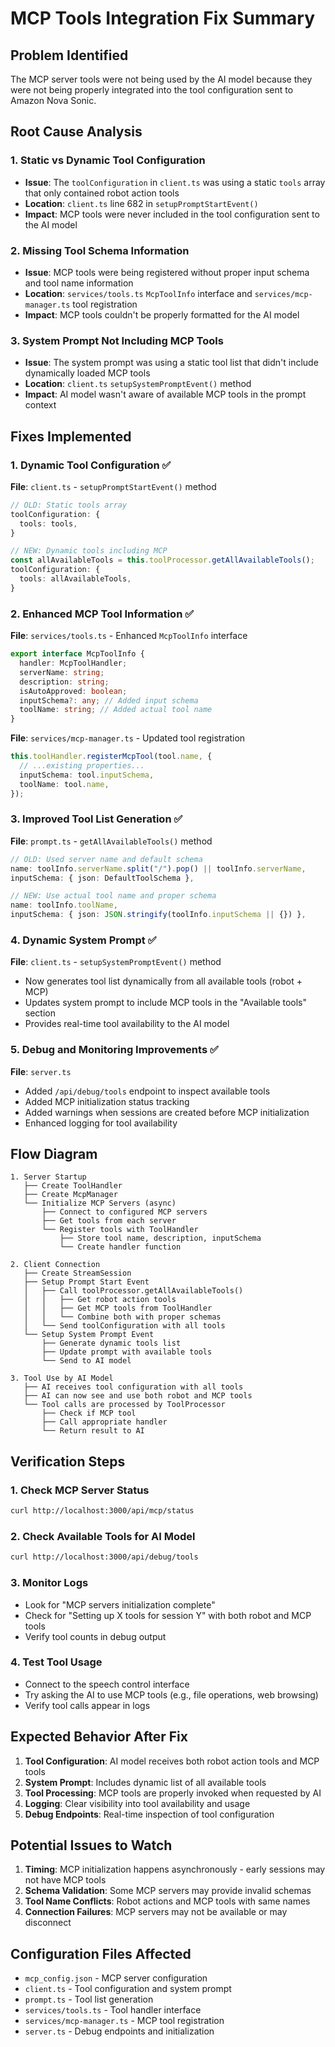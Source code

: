 # MCP Tools Integration Fix Summary

## Problem Identified

The MCP server tools were not being used by the AI model because they were not being properly integrated into the tool configuration sent to Amazon Nova Sonic.

## Root Cause Analysis

### 1. Static vs Dynamic Tool Configuration

- **Issue**: The `toolConfiguration` in `client.ts` was using a static `tools` array that only contained robot action tools
- **Location**: `client.ts` line 682 in `setupPromptStartEvent()`
- **Impact**: MCP tools were never included in the tool configuration sent to the AI model

### 2. Missing Tool Schema Information

- **Issue**: MCP tools were being registered without proper input schema and tool name information
- **Location**: `services/tools.ts` `McpToolInfo` interface and `services/mcp-manager.ts` tool registration
- **Impact**: MCP tools couldn't be properly formatted for the AI model

### 3. System Prompt Not Including MCP Tools

- **Issue**: The system prompt was using a static tool list that didn't include dynamically loaded MCP tools
- **Location**: `client.ts` `setupSystemPromptEvent()` method
- **Impact**: AI model wasn't aware of available MCP tools in the prompt context

## Fixes Implemented

### 1. Dynamic Tool Configuration ✅

**File**: `client.ts` - `setupPromptStartEvent()` method

```typescript
// OLD: Static tools array
toolConfiguration: {
  tools: tools,
}

// NEW: Dynamic tools including MCP
const allAvailableTools = this.toolProcessor.getAllAvailableTools();
toolConfiguration: {
  tools: allAvailableTools,
}
```

### 2. Enhanced MCP Tool Information ✅

**File**: `services/tools.ts` - Enhanced `McpToolInfo` interface

```typescript
export interface McpToolInfo {
  handler: McpToolHandler;
  serverName: string;
  description: string;
  isAutoApproved: boolean;
  inputSchema?: any; // Added input schema
  toolName: string; // Added actual tool name
}
```

**File**: `services/mcp-manager.ts` - Updated tool registration

```typescript
this.toolHandler.registerMcpTool(tool.name, {
  // ...existing properties...
  inputSchema: tool.inputSchema,
  toolName: tool.name,
});
```

### 3. Improved Tool List Generation ✅

**File**: `prompt.ts` - `getAllAvailableTools()` method

```typescript
// OLD: Used server name and default schema
name: toolInfo.serverName.split("/").pop() || toolInfo.serverName,
inputSchema: { json: DefaultToolSchema },

// NEW: Use actual tool name and proper schema
name: toolInfo.toolName,
inputSchema: { json: JSON.stringify(toolInfo.inputSchema || {}) },
```

### 4. Dynamic System Prompt ✅

**File**: `client.ts` - `setupSystemPromptEvent()` method

- Now generates tool list dynamically from all available tools (robot + MCP)
- Updates system prompt to include MCP tools in the "Available tools" section
- Provides real-time tool availability to the AI model

### 5. Debug and Monitoring Improvements ✅

**File**: `server.ts`

- Added `/api/debug/tools` endpoint to inspect available tools
- Added MCP initialization status tracking
- Added warnings when sessions are created before MCP initialization
- Enhanced logging for tool availability

## Flow Diagram

```
1. Server Startup
   ├── Create ToolHandler
   ├── Create McpManager
   └── Initialize MCP Servers (async)
       ├── Connect to configured MCP servers
       ├── Get tools from each server
       └── Register tools with ToolHandler
           ├── Store tool name, description, inputSchema
           └── Create handler function

2. Client Connection
   ├── Create StreamSession
   ├── Setup Prompt Start Event
   │   ├── Call toolProcessor.getAllAvailableTools()
   │   │   ├── Get robot action tools
   │   │   ├── Get MCP tools from ToolHandler
   │   │   └── Combine both with proper schemas
   │   └── Send toolConfiguration with all tools
   └── Setup System Prompt Event
       ├── Generate dynamic tools list
       ├── Update prompt with available tools
       └── Send to AI model

3. Tool Use by AI Model
   ├── AI receives tool configuration with all tools
   ├── AI can now see and use both robot and MCP tools
   └── Tool calls are processed by ToolProcessor
       ├── Check if MCP tool
       ├── Call appropriate handler
       └── Return result to AI
```

## Verification Steps

### 1. Check MCP Server Status

```bash
curl http://localhost:3000/api/mcp/status
```

### 2. Check Available Tools for AI Model

```bash
curl http://localhost:3000/api/debug/tools
```

### 3. Monitor Logs

- Look for "MCP servers initialization complete"
- Check for "Setting up X tools for session Y" with both robot and MCP tools
- Verify tool counts in debug output

### 4. Test Tool Usage

- Connect to the speech control interface
- Try asking the AI to use MCP tools (e.g., file operations, web browsing)
- Verify tool calls appear in logs

## Expected Behavior After Fix

1. **Tool Configuration**: AI model receives both robot action tools and MCP tools
2. **System Prompt**: Includes dynamic list of all available tools
3. **Tool Processing**: MCP tools are properly invoked when requested by AI
4. **Logging**: Clear visibility into tool availability and usage
5. **Debug Endpoints**: Real-time inspection of tool configuration

## Potential Issues to Watch

1. **Timing**: MCP initialization happens asynchronously - early sessions may not have MCP tools
2. **Schema Validation**: Some MCP servers may provide invalid schemas
3. **Tool Name Conflicts**: Robot actions and MCP tools with same names
4. **Connection Failures**: MCP servers may not be available or may disconnect

## Configuration Files Affected

- `mcp_config.json` - MCP server configuration
- `client.ts` - Tool configuration and system prompt
- `prompt.ts` - Tool list generation
- `services/tools.ts` - Tool handler interface
- `services/mcp-manager.ts` - MCP tool registration
- `server.ts` - Debug endpoints and initialization
